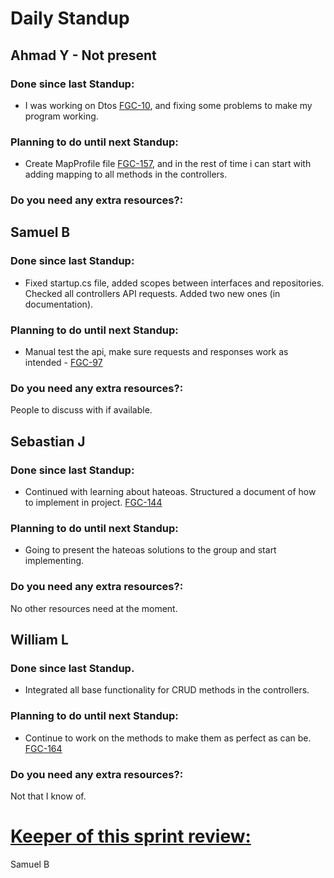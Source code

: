 # Daily Standup

## Ahmad Y - Not present

### Done since last Standup:

- I was working on Dtos [FGC-10](https://sebastianjones.atlassian.net/browse/FGC-10), and fixing some problems to make my program working. 

### Planning to do until next Standup:

- Create MapProfile file [FGC-157](https://sebastianjones.atlassian.net/browse/FGC-157), and in the rest of time i can start with adding mapping to all methods  in the controllers.

### Do you need any extra resources?:



## Samuel B

### Done since last Standup:

- Fixed startup.cs file, added scopes between interfaces and repositories. Checked all controllers API requests. Added two new ones (in documentation). 

### Planning to do until next Standup:

- Manual test the api, make sure requests and responses work as intended - [FGC-97](https://sebastianjones.atlassian.net/browse/FGC-97)

### Do you need any extra resources?:

People to discuss with if available.  

## Sebastian J

### Done since last Standup:

- Continued with learning about hateoas. Structured a document of how to implement in project. [FGC-144](https://sebastianjones.atlassian.net/browse/FGC-144) 

### Planning to do until next Standup:

- Going to present the hateoas solutions to the group and start implementing. 

### Do you need any extra resources?:

No other resources need at the moment. 



## William L

### Done since last Standup.

- Integrated all base functionality for CRUD methods in the controllers.

### Planning to do until next Standup:

- Continue to work on the methods to make them as perfect as can be. [FGC-164](https://sebastianjones.atlassian.net/browse/FGC-164)

### Do you need any extra resources?:

Not that I know of. 



# **<u>Keeper of this sprint review:</u>**

Samuel B